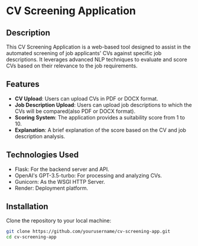 # CV Screening Application

## Description
This CV Screening Application is a web-based tool designed to assist in the automated screening of job applicants' CVs against specific job descriptions. It leverages advanced NLP techniques to evaluate and score CVs based on their relevance to the job requirements.

## Features
- **CV Upload**: Users can upload CVs in PDF or DOCX format.
- **Job Description Upload**: Users can upload job descriptions to which the CVs will be compared(also PDF or DOCX format).
- **Scoring System**: The application provides a suitability score from 1 to 10.
- **Explanation**: A brief explanation of the score based on the CV and job description analysis.

## Technologies Used
- Flask: For the backend server and API.
- OpenAI's GPT-3.5-turbo: For processing and analyzing CVs.
- Gunicorn: As the WSGI HTTP Server.
- Render: Deployment platform.

## Installation

Clone the repository to your local machine:

```bash
git clone https://github.com/yourusername/cv-screening-app.git
cd cv-screening-app
